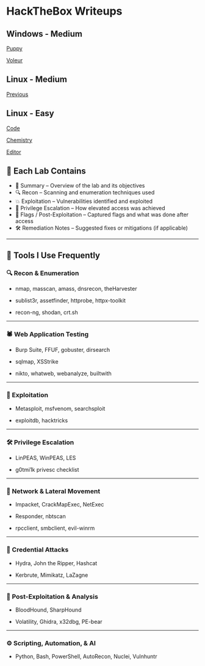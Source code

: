 # HackTheBox Writeups

## Windows - Medium
[Puppy](https://github.com/nothin-special/security-logs/blob/main/HackTheBox/Puppy/puppy.md)

[Voleur](https://github.com/nothin-special/security-logs/blob/main/HackTheBox/Voleur/Voleur.md)

## Linux - Medium
[Previous](https://github.com/nothin-special/security-logs/blob/main/HackTheBox/Previous/Previous.md)

## Linux - Easy
[Code](https://github.com/nothin-special/security-logs/blob/main/HackTheBox/Code/code.md)

[Chemistry](https://github.com/nothin-special/security-logs/blob/main/HackTheBox/Chemistry/Chemistry.md)

[Editor](https://github.com/nothin-special/security-logs/blob/main/HackTheBox/Editor/Editor.md)

## 📂 Each Lab Contains
- 📝 Summary – Overview of the lab and its objectives
- 🔍 Recon – Scanning and enumeration techniques used
- 💥 Exploitation – Vulnerabilities identified and exploited
- 🚀 Privilege Escalation – How elevated access was achieved
- 🏁 Flags / Post-Exploitation – Captured flags and what was done after access
- 🛠️ Remediation Notes – Suggested fixes or mitigations (if applicable)

---

## 🚀 Tools I Use Frequently

### 🔍 Recon & Enumeration
- nmap, masscan, amass, dnsrecon, theHarvester

- sublist3r, assetfinder, httprobe, httpx-toolkit

- recon-ng, shodan, crt.sh

---

### 🕷️ Web Application Testing
- Burp Suite, FFUF, gobuster, dirsearch

- sqlmap, XSStrike

- nikto, whatweb, webanalyze, builtwith

---

### 🐚 Exploitation
- Metasploit, msfvenom, searchsploit

- exploitdb, hacktricks

---

### 🛠️ Privilege Escalation
- LinPEAS, WinPEAS, LES

- g0tmi1k privesc checklist

---

### 📡 Network & Lateral Movement
- Impacket, CrackMapExec, NetExec

- Responder, nbtscan

- rpcclient, smbclient, evil-winrm

---

### 🔑 Credential Attacks
- Hydra, John the Ripper, Hashcat

- Kerbrute, Mimikatz, LaZagne

---

### 🧠 Post-Exploitation & Analysis
- BloodHound, SharpHound

- Volatility, Ghidra, x32dbg, PE-bear

---

### ⚙️ Scripting, Automation, & AI
- Python, Bash, PowerShell, AutoRecon, Nuclei, Vulnhuntr
